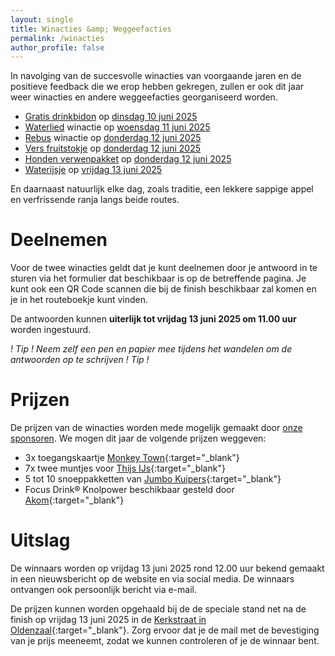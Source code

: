 ```yaml
---
layout: single
title: Winacties &amp; Weggeefacties
permalink: /winacties
author_profile: false
---
```


In navolging van de succesvolle winacties van voorgaande jaren en de positieve feedback die we erop hebben gekregen, zullen er ook dit jaar weer winacties en andere weggeefacties georganiseerd worden.  

- [Gratis drinkbidon](/winacties/drinkbidon) op [dinsdag 10 juni 2025](/routes/dinsdag)
- [Waterlied](/winacties/waterlied) winactie op [woensdag 11 juni 2025](/routes/woensdag)
- [Rebus](/winacties/rebus) winactie op [donderdag 12 juni 2025](/routes/donderdag)
- [Vers fruitstokje](/winacties/versfruit) op [donderdag 12 juni 2025](/routes/donderdag)
- [Honden verwenpakket](/winacties/hondenpakket) op [donderdag 12 juni 2025](/routes/donderdag)
- [Waterijsje](/winacties/waterijsje) op [vrijdag 13 juni 2025](/routes/vrijdag)

En daarnaast natuurlijk elke dag, zoals traditie, een lekkere sappige appel en verfrissende ranja langs beide routes.  

# Deelnemen

Voor de twee winacties geldt dat je kunt deelnemen door je antwoord in te sturen via het formulier dat beschikbaar is op de betreffende pagina. Je kunt ook een QR Code scannen die bij de finish beschikbaar zal komen en je in het routeboekje kunt vinden.  

De antwoorden kunnen **uiterlijk tot vrijdag 13 juni 2025 om 11.00 uur** worden ingestuurd.  

_! Tip ! Neem zelf een pen en papier mee tijdens het wandelen om de antwoorden op te schrijven ! Tip !_  

# Prijzen

De prijzen van de winacties worden mede mogelijk gemaakt door [onze sponsoren](/sponsoren). We mogen dit jaar de volgende prijzen weggeven:

- 3x toegangskaartje [Monkey Town](https://monkeytown.eu/){:target="_blank"}
- 7x twee muntjes voor [Thijs IJs](https://thijs-oldenzaal.nl/){:target="_blank"}
- 5 tot 10 snoeppakketten van [Jumbo Kuipers](https://www.jumbo.com/winkel/oldenzaal/jumbo-oldenzaal-kuipers){:target="_blank"}
- Focus Drink® Knolpower beschikbaar gesteld door [Akom](https://www.akomoldenzaal.nl/){:target="_blank"}

# Uitslag

De winnaars worden op vrijdag 13 juni 2025 rond 12.00 uur bekend gemaakt in een nieuwsbericht op de website en via social media. De winnaars ontvangen ook persoonlijk bericht via e-mail.  

De prijzen kunnen worden opgehaald bij de de speciale stand net na de finish op vrijdag 13 juni 2025 in de [Kerkstraat in Oldenzaal](https://maps.app.goo.gl/mGp3rzqcLYbqJ1zPA){:target="_blank"}. Zorg ervoor dat je de mail met de bevestiging van je prijs meeneemt, zodat we kunnen controleren of je de winnaar bent.  